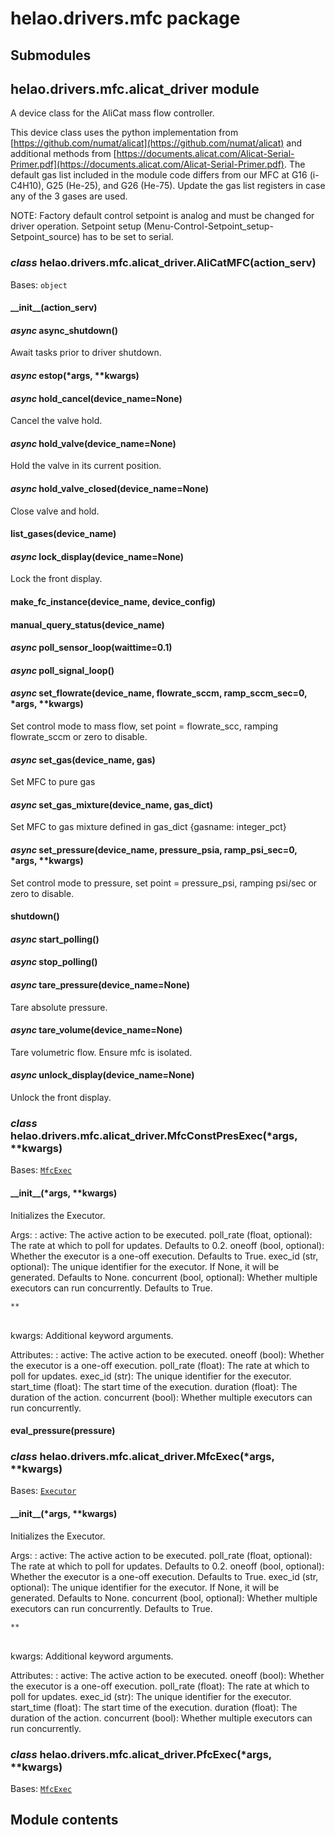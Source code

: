 # helao.drivers.mfc package

## Submodules

## helao.drivers.mfc.alicat_driver module

A device class for the AliCat mass flow controller.

This device class uses the python implementation from [https://github.com/numat/alicat](https://github.com/numat/alicat)
and additional methods from [https://documents.alicat.com/Alicat-Serial-Primer.pdf](https://documents.alicat.com/Alicat-Serial-Primer.pdf). The 
default gas list included in the module code differs from our MFC at G16 (i-C4H10),
G25 (He-25), and G26 (He-75). Update the gas list registers in case any of the 3 gases 
are used.

NOTE: Factory default control setpoint is analog and must be changed for driver operation.
Setpoint setup (Menu-Control-Setpoint_setup-Setpoint_source) has to be set to serial.

### *class* helao.drivers.mfc.alicat_driver.AliCatMFC(action_serv)

Bases: `object`

#### \_\_init_\_(action_serv)

#### *async* async_shutdown()

Await tasks prior to driver shutdown.

#### *async* estop(\*args, \*\*kwargs)

#### *async* hold_cancel(device_name=None)

Cancel the valve hold.

#### *async* hold_valve(device_name=None)

Hold the valve in its current position.

#### *async* hold_valve_closed(device_name=None)

Close valve and hold.

#### list_gases(device_name)

#### *async* lock_display(device_name=None)

Lock the front display.

#### make_fc_instance(device_name, device_config)

#### manual_query_status(device_name)

#### *async* poll_sensor_loop(waittime=0.1)

#### *async* poll_signal_loop()

#### *async* set_flowrate(device_name, flowrate_sccm, ramp_sccm_sec=0, \*args, \*\*kwargs)

Set control mode to mass flow, set point = flowrate_scc, ramping flowrate_sccm or zero to disable.

#### *async* set_gas(device_name, gas)

Set MFC to pure gas

#### *async* set_gas_mixture(device_name, gas_dict)

Set MFC to gas mixture defined in gas_dict {gasname: integer_pct}

#### *async* set_pressure(device_name, pressure_psia, ramp_psi_sec=0, \*args, \*\*kwargs)

Set control mode to pressure, set point = pressure_psi, ramping psi/sec or zero to disable.

#### shutdown()

#### *async* start_polling()

#### *async* stop_polling()

#### *async* tare_pressure(device_name=None)

Tare absolute pressure.

#### *async* tare_volume(device_name=None)

Tare volumetric flow. Ensure mfc is isolated.

#### *async* unlock_display(device_name=None)

Unlock the front display.

### *class* helao.drivers.mfc.alicat_driver.MfcConstPresExec(\*args, \*\*kwargs)

Bases: [`MfcExec`](#helao.drivers.mfc.alicat_driver.MfcExec)

#### \_\_init_\_(\*args, \*\*kwargs)

Initializes the Executor.

Args:
: active: The active action to be executed.
  poll_rate (float, optional): The rate at which to poll for updates. Defaults to 0.2.
  oneoff (bool, optional): Whether the executor is a one-off execution. Defaults to True.
  exec_id (str, optional): The unique identifier for the executor. If None, it will be generated. Defaults to None.
  concurrent (bool, optional): Whether multiple executors can run concurrently. Defaults to True.
  <br/>
  ```
  **
  ```
  <br/>
  kwargs: Additional keyword arguments.

Attributes:
: active: The active action to be executed.
  oneoff (bool): Whether the executor is a one-off execution.
  poll_rate (float): The rate at which to poll for updates.
  exec_id (str): The unique identifier for the executor.
  start_time (float): The start time of the execution.
  duration (float): The duration of the action.
  concurrent (bool): Whether multiple executors can run concurrently.

#### eval_pressure(pressure)

### *class* helao.drivers.mfc.alicat_driver.MfcExec(\*args, \*\*kwargs)

Bases: [`Executor`](helao.helpers.md#helao.helpers.executor.Executor)

#### \_\_init_\_(\*args, \*\*kwargs)

Initializes the Executor.

Args:
: active: The active action to be executed.
  poll_rate (float, optional): The rate at which to poll for updates. Defaults to 0.2.
  oneoff (bool, optional): Whether the executor is a one-off execution. Defaults to True.
  exec_id (str, optional): The unique identifier for the executor. If None, it will be generated. Defaults to None.
  concurrent (bool, optional): Whether multiple executors can run concurrently. Defaults to True.
  <br/>
  ```
  **
  ```
  <br/>
  kwargs: Additional keyword arguments.

Attributes:
: active: The active action to be executed.
  oneoff (bool): Whether the executor is a one-off execution.
  poll_rate (float): The rate at which to poll for updates.
  exec_id (str): The unique identifier for the executor.
  start_time (float): The start time of the execution.
  duration (float): The duration of the action.
  concurrent (bool): Whether multiple executors can run concurrently.

### *class* helao.drivers.mfc.alicat_driver.PfcExec(\*args, \*\*kwargs)

Bases: [`MfcExec`](#helao.drivers.mfc.alicat_driver.MfcExec)

## Module contents
